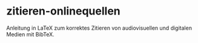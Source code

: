zitieren-onlinequellen
======================

Anleitung in LaTeX zum korrektes Zitieren von audiovisuellen und digitalen Medien mit BibTeX.
